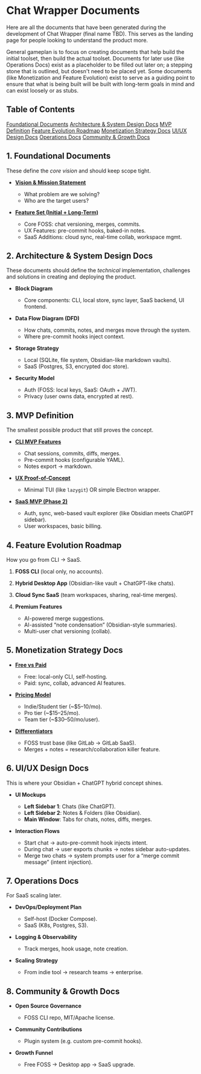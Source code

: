 # Chat Wrapper Documents

Here are all the documents that have been generated during the development of Chat Wrapper (final name TBD). This serves as the landing page for people looking to understand the product more.

General gameplan is to focus on creating documents that help build the initial toolset, then build the actual toolset. Documents for later use (like Operations Docs) exist as a placeholder to be filled out later on; a stepping stone that is outlined, but doesn't need to be placed yet. Some documents (like Monetization and Feature Evolution) exist to serve as a guiding point to ensure that what is being built will be built with long-term goals in mind and can exist loosely or as stubs.

## Table of Contents

[Foundational Documents](#1-foundational-documents)
[Architecture & System Design Docs](#2-architecture--system-design-docs)
[MVP Definition](#3-mvp-definition)
[Feature Evolution Roadmap](#4-feature-evolution-roadmap)
[Monetization Strategy Docs](#5-monetization-strategy-docs)
[UI/UX Design Docs](#6-uiux-design-docs)
[Operations Docs](#7-operations-docs)
[Community & Growth Docs](#8-community--growth-docs)

## 1. **Foundational Documents**

These define the _core vision_ and should keep scope tight.

- [**Vision & Mission Statement**](./1-foundational-docs/1-vision-and-mission-statement.md)

  - What problem are we solving?
  - Who are the target users?

- [**Feature Set (Initial + Long-Term)**](./1-foundational-docs/2-feature-set.md)

  - Core FOSS: chat versioning, merges, commits.
  - UX Features: pre-commit hooks, baked-in notes.
  - SaaS Additions: cloud sync, real-time collab, workspace mgmt.

## 2. **Architecture & System Design Docs**

These documents should define the _technical_ implementation, challenges and solutions in creating and deploying the product.

- **Block Diagram**

  - Core components: CLI, local store, sync layer, SaaS backend, UI frontend.

- **Data Flow Diagram (DFD)**

  - How chats, commits, notes, and merges move through the system.
  - Where pre-commit hooks inject context.

- **Storage Strategy**

  - Local (SQLite, file system, Obsidian-like markdown vaults).
  - SaaS (Postgres, S3, encrypted doc store).

- **Security Model**

  - Auth (FOSS: local keys, SaaS: OAuth + JWT).
  - Privacy (user owns data, encrypted at rest).

## 3. **MVP Definition**

The smallest possible product that still proves the concept.

- [**CLI MVP Features**](./3-mvp-definition/1-cli-mvp-features.md)

  - Chat sessions, commits, diffs, merges.
  - Pre-commit hooks (configurable YAML).
  - Notes export → markdown.

- [**UX Proof-of-Concept**](./3-mvp-definition/2-ux-proof-of-concept.md)

  - Minimal TUI (like `lazygit`) OR simple Electron wrapper.

- [**SaaS MVP (Phase 2)**](./3-mvp-definition/3-saas-mvp.md)

  - Auth, sync, web-based vault explorer (like Obsidian meets ChatGPT sidebar).
  - User workspaces, basic billing.

## 4. **Feature Evolution Roadmap**

How you go from CLI → SaaS.

1. **FOSS CLI** (local only, no accounts).
2. **Hybrid Desktop App** (Obsidian-like vault + ChatGPT-like chats).
3. **Cloud Sync SaaS** (team workspaces, sharing, real-time merges).
4. **Premium Features**

   - AI-powered merge suggestions.
   - AI-assisted “note condensation” (Obsidian-style summaries).
   - Multi-user chat versioning (collab).

## 5. **Monetization Strategy Docs**

- [**Free vs Paid**](./5-monetization-strategy-docs/1-free-vs-paid.md)

  - Free: local-only CLI, self-hosting.
  - Paid: sync, collab, advanced AI features.

- [**Pricing Model**](./5-monetization-strategy-docs/2-pricing-model.md)

  - Indie/Student tier (\~\$5–10/mo).
  - Pro tier (\~\$15–25/mo).
  - Team tier (\~\$30–50/mo/user).

- [**Differentiators**](./5-monetization-strategy-docs/3-differentiators.md)

  - FOSS trust base (like GitLab → GitLab SaaS).
  - Merges + notes = research/collaboration killer feature.

## 6. **UI/UX Design Docs**

This is where your Obsidian + ChatGPT hybrid concept shines.

- **UI Mockups**

  - **Left Sidebar 1**: Chats (like ChatGPT).
  - **Left Sidebar 2**: Notes & Folders (like Obsidian).
  - **Main Window**: Tabs for chats, notes, diffs, merges.

- **Interaction Flows**

  - Start chat → auto-pre-commit hook injects intent.
  - During chat → user exports chunks → notes sidebar auto-updates.
  - Merge two chats → system prompts user for a “merge commit message” (intent injection).

## 7. **Operations Docs**

For SaaS scaling later.

- **DevOps/Deployment Plan**

  - Self-host (Docker Compose).
  - SaaS (K8s, Postgres, S3).

- **Logging & Observability**

  - Track merges, hook usage, note creation.

- **Scaling Strategy**

  - From indie tool → research teams → enterprise.

## 8. **Community & Growth Docs**

- **Open Source Governance**

  - FOSS CLI repo, MIT/Apache license.

- **Community Contributions**

  - Plugin system (e.g. custom pre-commit hooks).

- **Growth Funnel**

  - Free FOSS → Desktop app → SaaS upgrade.
